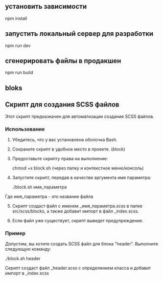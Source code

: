 ## установить зависимости
npm install

## запустить локальный сервер для разработки
npm run dev

## сгенерировать файлы в продакшен
npm run build



## bloks
## Скрипт  для создания SCSS файлов

Этот скрипт предназначен для автоматизации создания SCSS файлов.

### Использование

1. Убедитесь, что у вас установлена оболочка Bash.

2. Сохраните скрипт в удобное место в проекте. (block)

3. Предоставьте скрипту права на выполнение:

   chmod +x block.sh (через папку и контекстное меню/консоль)

4. Запустите скрипт, передав в качестве аргумента имя параметра:

   ./block.sh имя_параметра

Где имя_параметра - это название файла

5. Скрипт создаст файл с именем _имя_параметра.scss в папке src/scss/blocks, а также добавит импорт в файл _index.scss.

6. Если файл уже существует, скрипт выведет предупреждение.

### Пример

Допустим, вы хотите создать SCSS файл для блока "header". Выполните следующую команду:

./block.sh header

Скрипт создаст файл _header.scss с определением класса и добавит импорт в _index.scss
